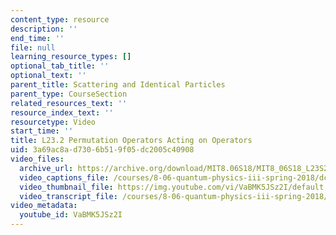 ```yaml
---
content_type: resource
description: ''
end_time: ''
file: null
learning_resource_types: []
optional_tab_title: ''
optional_text: ''
parent_title: Scattering and Identical Particles
parent_type: CourseSection
related_resources_text: ''
resource_index_text: ''
resourcetype: Video
start_time: ''
title: L23.2 Permutation Operators Acting on Operators
uid: 3a69ac8a-d730-6b51-9f05-dc2005c40908
video_files:
  archive_url: https://archive.org/download/MIT8.06S18/MIT8_06S18_L23S2_300k.mp4
  video_captions_file: /courses/8-06-quantum-physics-iii-spring-2018/dc29cd7b6b9253b59e3c544504a921dd_VaBMK5JSz2I.vtt
  video_thumbnail_file: https://img.youtube.com/vi/VaBMK5JSz2I/default.jpg
  video_transcript_file: /courses/8-06-quantum-physics-iii-spring-2018/7070a873da36c7a7af947e0eff94f755_VaBMK5JSz2I.pdf
video_metadata:
  youtube_id: VaBMK5JSz2I
---
```

